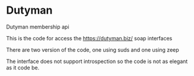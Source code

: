 # Dutyman
Dutyman membership api

This is the code for access the https://dutyman.biz/ soap interfaces

There are two version of the code, one using suds and one using zeep

The interface does not support introspection so the code is not as elegant as it code be.
